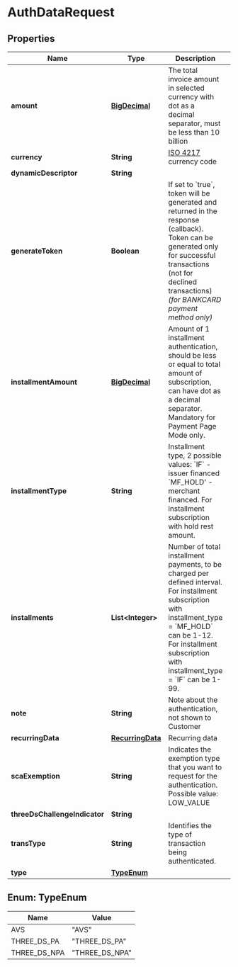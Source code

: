 
# AuthDataRequest

## Properties
Name | Type | Description | Notes
------------ | ------------- | ------------- | -------------
**amount** | [**BigDecimal**](BigDecimal.md) | The total invoice amount in selected currency with dot as a decimal separator, must be less than 10 billion | 
**currency** | **String** | [ISO 4217](https://en.wikipedia.org/wiki/ISO_4217) currency code | 
**dynamicDescriptor** | **String** |  |  [optional]
**generateToken** | **Boolean** | If set to &#x60;true&#x60;, token will be generated and returned in the response (callback). Token can be generated only for successful transactions (not for declined transactions) *(for BANKCARD payment method only)* |  [optional]
**installmentAmount** | [**BigDecimal**](BigDecimal.md) | Amount of 1 installment authentication, should be less or equal to total amount of subscription, can have dot as a decimal separator. Mandatory for Payment Page Mode only. |  [optional]
**installmentType** | **String** | Installment type, 2 possible values: &#x60;IF&#x60; - issuer financed &#x60;MF_HOLD&#39; - merchant financed. For installment subscription with hold rest amount. |  [optional]
**installments** | **List&lt;Integer&gt;** | Number of total installment payments, to be charged per defined interval. For installment subscription with installment_type &#x3D; &#x60;MF_HOLD&#x60; can be 1-12. For installment subscription with installment_type &#x3D; &#x60;IF&#x60; can be 1-99. |  [optional]
**note** | **String** | Note about the authentication, not shown to Customer |  [optional]
**recurringData** | [**RecurringData**](RecurringData.md) | Recurring data |  [optional]
**scaExemption** | **String** | Indicates the exemption type that you want to request for the authentication. Possible value: LOW_VALUE |  [optional]
**threeDsChallengeIndicator** | **String** |  |  [optional]
**transType** | **String** | Identifies the type of transaction being authenticated. |  [optional]
**type** | [**TypeEnum**](#TypeEnum) |  |  [optional]


<a name="TypeEnum"></a>
## Enum: TypeEnum
Name | Value
---- | -----
AVS | &quot;AVS&quot;
THREE_DS_PA | &quot;THREE_DS_PA&quot;
THREE_DS_NPA | &quot;THREE_DS_NPA&quot;



